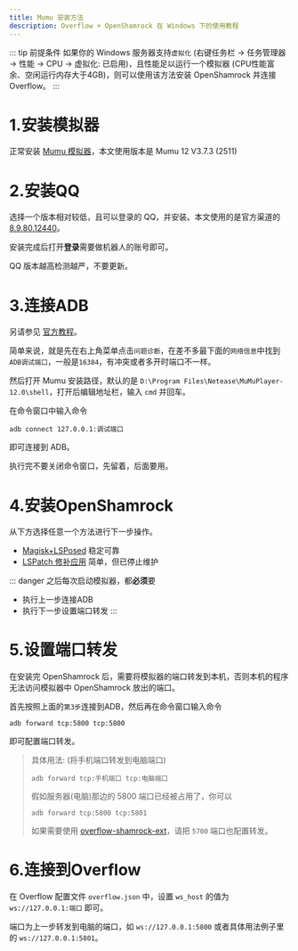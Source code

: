 ```yaml
---
title: Mumu 安装方法
description: Overflow + OpenShamrock 在 Windows 下的使用教程
---
```


::: tip 前提条件
如果你的 Windows 服务器支持`虚拟化` (右键任务栏 -> 任务管理器 -> 性能 -> CPU -> 虚拟化: 已启用)，且性能足以运行一个模拟器 (CPU性能富余、空闲运行内存大于4GB)，则可以使用该方法安装 OpenShamrock 并连接 Overflow。
:::

# 1.安装模拟器

正常安装 [Mumu 模拟器](https://mumu.163.com/update/)，本文使用版本是 Mumu 12 V3.7.3 (2511)

# 2.安装QQ

选择一个版本相对较低，且可以登录的 QQ，并安装。本文使用的是官方渠道的 [8.9.80.12440](https://downv6.qq.com/qqweb/QQ_1/android_apk/Android_8.9.80_64.apk)。

安装完成后打开**登录**需要做机器人的账号即可。

QQ 版本越高检测越严，不要更新。

# 3.连接ADB

另请参见 [官方教程](https://mumu.163.com/help/20230214/35047_1073151.html)。

简单来说，就是先在右上角菜单点击`问题诊断`，在差不多最下面的`网络信息`中找到`ADB调试端口`，一般是`16384`，有冲突或者多开时端口不一样。

然后打开 Mumu 安装路径，默认的是 `D:\Program Files\Netease\MuMuPlayer-12.0\shell`，打开后编辑地址栏，输入 `cmd` 并回车。

在命令窗口中输入命令 
```shell
adb connect 127.0.0.1:调试端口
```
即可连接到 ADB。

执行完不要关闭命令窗口，先留着，后面要用。

# 4.安装OpenShamrock

从下方选择任意一个方法进行下一步操作。

+ [Magisk+LSPosed](mumu-magisk-lsposed.md) 稳定可靠
+ [LSPatch 修补应用](mumu-lspatch.md) 简单，但已停止维护

::: danger
之后每次启动模拟器，都**必须**要
+ 执行上一步连接ADB
+ 执行下一步设置端口转发
:::

# 5.设置端口转发

在安装完 OpenShamrock 后，需要将模拟器的端口转发到本机，否则本机的程序无法访问模拟器中 OpenShamrock 放出的端口。

首先按照上面的`第3步`连接到ADB，然后再在命令窗口输入命令
```shell
adb forward tcp:5800 tcp:5800
```
即可配置端口转发。

> 具体用法: (将手机端口转发到电脑端口)
> ```shell
> adb forward tcp:手机端口 tcp:电脑端口
> ```
> 假如服务器(电脑)那边的 5800 端口已经被占用了，你可以
> ```shell
> adb forward tcp:5800 tcp:5801
> ```
>
> 如果需要使用 [overflow-shamrock-ext](https://github.com/project-tRNA/overflow-shamrock-ext)，请把 `5700` 端口也配置转发。

# 6.连接到Overflow

在 Overflow 配置文件 `overflow.json` 中，设置 `ws_host` 的值为 `ws://127.0.0.1:端口` 即可。

端口为上一步转发到电脑的端口，如 `ws://127.0.0.1:5800` 或者具体用法例子里的 `ws://127.0.0.1:5801`。
